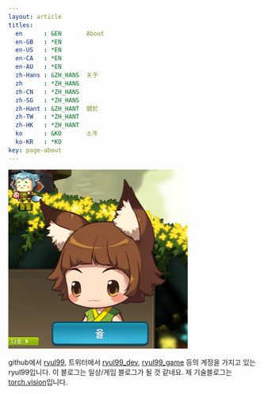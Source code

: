 ```yaml
---
layout: article
titles:
  en      : &EN       About
  en-GB   : *EN
  en-US   : *EN
  en-CA   : *EN
  en-AU   : *EN
  zh-Hans : &ZH_HANS  关于
  zh      : *ZH_HANS
  zh-CN   : *ZH_HANS
  zh-SG   : *ZH_HANS
  zh-Hant : &ZH_HANT  關於
  zh-TW   : *ZH_HANT
  zh-HK   : *ZH_HANT
  ko      : &KO       소개
  ko-KR   : *KO
key: page-about
---
```


<img src="/assets/profile-placeholder.png" title="Profile Picture" class="profile">

github에서 [ryul99](https://github.com/ryul99/), 트위터에서 [ryul99_dev](https://twitter.com/ryul99_dev), [ryul99_game](https://twitter.com/ryul99_game) 등의 계정을 가지고 있는 ryul99입니다. 이 블로그는 일상/게임 블로그가 될 것 같네요. 제 기술블로그는 [torch.vision](https://torch.vision)입니다.
